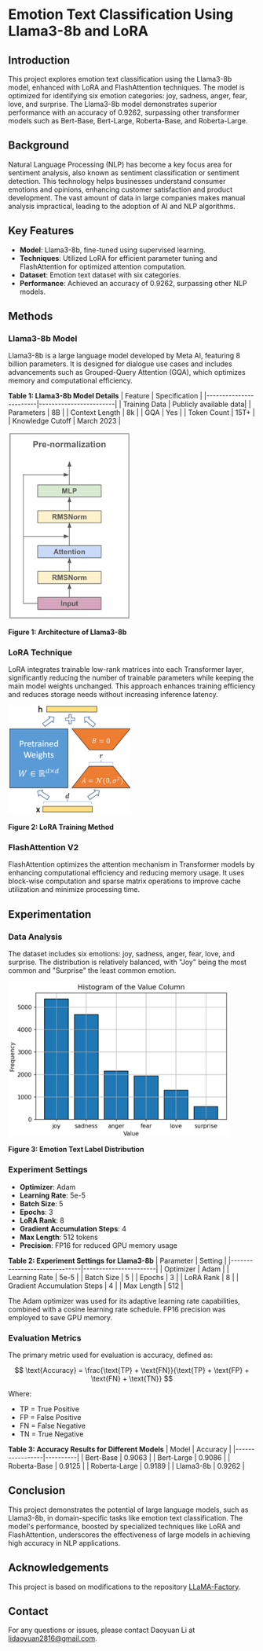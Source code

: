
# Emotion Text Classification Using Llama3-8b and LoRA

## Introduction

This project explores emotion text classification using the Llama3-8b model, enhanced with LoRA and FlashAttention techniques. The model is optimized for identifying six emotion categories: joy, sadness, anger, fear, love, and surprise. The Llama3-8b model demonstrates superior performance with an accuracy of 0.9262, surpassing other transformer models such as Bert-Base, Bert-Large, Roberta-Base, and Roberta-Large.

## Background

Natural Language Processing (NLP) has become a key focus area for sentiment analysis, also known as sentiment classification or sentiment detection. This technology helps businesses understand consumer emotions and opinions, enhancing customer satisfaction and product development. The vast amount of data in large companies makes manual analysis impractical, leading to the adoption of AI and NLP algorithms.

## Key Features

- **Model**: Llama3-8b, fine-tuned using supervised learning.
- **Techniques**: Utilized LoRA for efficient parameter tuning and FlashAttention for optimized attention computation.
- **Dataset**: Emotion text dataset with six categories.
- **Performance**: Achieved an accuracy of 0.9262, surpassing other NLP models.

## Methods

### Llama3-8b Model

Llama3-8b is a large language model developed by Meta AI, featuring 8 billion parameters. It is designed for dialogue use cases and includes advancements such as Grouped-Query Attention (GQA), which optimizes memory and computational efficiency.

**Table 1: Llama3-8b Model Details**
| Feature                | Specification          |
|------------------------|------------------------|
| Training Data          | Publicly available data|
| Parameters             | 8B                     |
| Context Length         | 8k                     |
| GQA                    | Yes                    |
| Token Count            | 15T+                   |
| Knowledge Cutoff       | March 2023             |


<img src="fig1.png" alt="Architecture of Llama3-8b" width="250">

**Figure 1: Architecture of Llama3-8b**


### LoRA Technique

LoRA integrates trainable low-rank matrices into each Transformer layer, significantly reducing the number of trainable parameters while keeping the main model weights unchanged. This approach enhances training efficiency and reduces storage needs without increasing inference latency.


<img src="fig2.png" alt="LoRA Training Method" width="250">

**Figure 2: LoRA Training Method**


### FlashAttention V2

FlashAttention optimizes the attention mechanism in Transformer models by enhancing computational efficiency and reducing memory usage. It uses block-wise computation and sparse matrix operations to improve cache utilization and minimize processing time.

## Experimentation

### Data Analysis

The dataset includes six emotions: joy, sadness, anger, fear, love, and surprise. The distribution is relatively balanced, with "Joy" being the most common and "Surprise" the least common emotion.


<img src="fig3.png" alt="Emotion Text Label Distribution" width="450">

**Figure 3: Emotion Text Label Distribution**

### Experiment Settings

- **Optimizer**: Adam
- **Learning Rate**: 5e-5
- **Batch Size**: 5
- **Epochs**: 3
- **LoRA Rank**: 8
- **Gradient Accumulation Steps**: 4
- **Max Length**: 512 tokens
- **Precision**: FP16 for reduced GPU memory usage

**Table 2: Experiment Settings for Llama3-8b**
| Parameter                    | Setting               |
|------------------------------|-----------------------|
| Optimizer                    | Adam                  |
| Learning Rate                | 5e-5                  |
| Batch Size                   | 5                     |
| Epochs                       | 3                     |
| LoRA Rank                    | 8                     |
| Gradient Accumulation Steps  | 4                     |
| Max Length                   | 512                   |

The Adam optimizer was used for its adaptive learning rate capabilities, combined with a cosine learning rate schedule. FP16 precision was employed to save GPU memory.

### Evaluation Metrics

The primary metric used for evaluation is accuracy, defined as:

$$
\text{Accuracy} = \frac{\text{TP} + \text{FN}}{\text{TP} + \text{FP} + \text{FN} + \text{TN}}
$$

Where:
- TP = True Positive
- FP = False Positive
- FN = False Negative
- TN = True Negative

**Table 3: Accuracy Results for Different Models**
| Model           | Accuracy |
|-----------------|----------|
| Bert-Base       | 0.9063   |
| Bert-Large      | 0.9086   |
| Roberta-Base    | 0.9125   |
| Roberta-Large   | 0.9189   |
| Llama3-8b       | 0.9262   |

## Conclusion

This project demonstrates the potential of large language models, such as Llama3-8b, in domain-specific tasks like emotion text classification. The model's performance, boosted by specialized techniques like LoRA and FlashAttention, underscores the effectiveness of large models in achieving high accuracy in NLP applications.

## Acknowledgements

This project is based on modifications to the repository [LLaMA-Factory](https://github.com/hiyouga/LLaMA-Factory).

## Contact

For any questions or issues, please contact Daoyuan Li at lidaoyuan2816@gmail.com.
